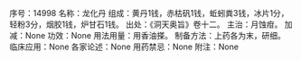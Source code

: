 序号：14998
名称：龙化丹
组成：黄丹1钱，赤枯矾1钱，蚯蚓粪3钱，冰片1分，轻粉3分，烟胶1钱，炉甘石1钱。
出处：《洞天奥旨》卷十二。
主治：月蚀疳。
加减：None
功效：None
用法用量：用香油搽。
制备方法：上药各为末，研细。
临床应用：None
各家论述：None
用药禁忌：None
附注：None
